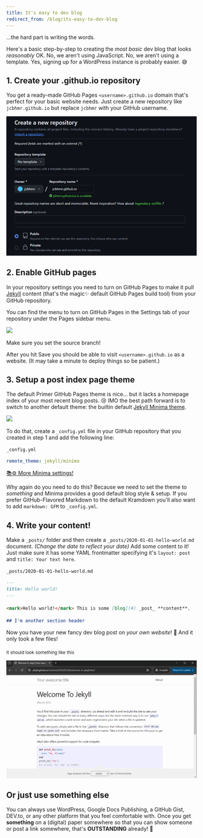 ```yaml
---
title: It's easy to dev blog
redirect_from: /blog/its-easy-to-dev-blog
---
```


...the hard part is writing the words.

Here's a basic step-by-step to creating the _most basic_ dev blog that looks _reasonably_ OK. No, we aren't using JavaScript. No, we aren't using a template. Yes, signing up for a WordPress instance is probably easier. 😅

## 1. Create your .github.io repository

You get a ready-made GitHub Pages `<username>.github.io` domain that's perfect for your basic website needs. Just create a new repository like `jcbhmr.github.io` but replace `jcbhmr` with your GitHub username.

![](/uploads/2024-07-20-002.png)

## 2. Enable GitHub pages

In your repository settings you need to turn on GitHub Pages to make it pull [Jekyll](https://jekyllrb.com/) content (that's the magic✨ default GitHub Pages build tool) from your GitHub repository.

You can find the menu to turn on GitHub Pages in the Settings tab of your repository under the Pages sidebar menu.

![](/uploads/2023-07-20-003.png)

Make sure you set the source branch!

After you hit Save you should be able to visit `<username>.github.io` as a website. (It may take a minute to deploy things so be patient.)

## 3. Setup a post index page theme

The default Primer GitHub Pages theme is nice... but it lacks a homepage index of your most recent blog posts. 😢 IMO the best path forward is to switch to another default theme: the builtin default [Jekyll Minima theme](https://github.com/jekyll/minima).

![](/uploads/2023-07-20-001.png)

To do that, create a `_config.yml` file in your GitHub repository that you created in step 1 and add the following line:

<div><code>_config.yml</code></div>

```yml
remote_theme: jekyll/minima
```

[📚⚙️ More Minima settings!](https://github.com/jekyll/minima/blob/master/_config.yml)

Why again do you need to do this? Because we need to set the theme to _something_ and Minima provides a good default blog style & setup. If you prefer GitHub-Flavored Markdown to the default Kramdown you'll also want to add `markdown: GFM` to `_config.yml`.

## 4. Write your content!

Make a `_posts/` folder and then create a `_posts/2020-01-01-hello-world.md` document. _(Change the date to reflect your date)_ Add some content to it! Just make sure it has some YAML frontmatter specifying it's `layout: post` and `title: Your text here`.

<div><code>_posts/2020-01-01-hello-world.md</code></div>

```md
---
title: Hello world!
---

<mark>Hello world!</mark> This is some [blog](#) _post_ **content**.

## I'm another section header
```

Now you have your new fancy dev blog post on _your own website_! 🥳 And it only took a few files!

<sub>It should look something like this</sub>

![](/uploads/2024-07-20-004.png)

## Or just use something else

You can always use WordPress, Google Docs Publishing, a GitHub Gist, DEV.to, or any other platform that you feel comfortable with. Once you get **something** on a (digital) paper somewhere so that you can show someone or post a link somewhere, that's **OUTSTANDING** already! 🎉
